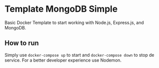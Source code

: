 # Template MongoDB Simple

Basic Docker Template to start working with Node.js, Express.js, and MongoDB.


## How to run

Simply use `docker-compose up` to start and `docker-compose down` to stop de service. For a better developer experience use Nodemon.
